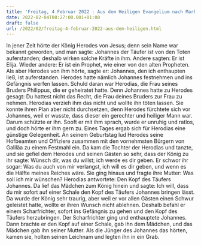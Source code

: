 ```yaml
---
title: 'Freitag, 4 Februar 2022 : Aus dem Heiligen Evangelium nach Markus - Mk 6,14-29.'
date: 2022-02-04T08:27:00.001+01:00
draft: false
url: /2022/02/freitag-4-februar-2022-aus-dem-heiligen.html
---
```


In jener Zeit hörte der König Herodes von Jesus; denn sein Name war bekannt geworden, und man sagte: Johannes der Täufer ist von den Toten auferstanden; deshalb wirken solche Kräfte in ihm. Andere sagten: Er ist Elija. Wieder andere: Er ist ein Prophet, wie einer von den alten Propheten. Als aber Herodes von ihm hörte, sagte er: Johannes, den ich enthaupten ließ, ist auferstanden. Herodes hatte nämlich Johannes festnehmen und ins Gefängnis werfen lassen. Schuld daran war Herodias, die Frau seines Bruders Philippus, die er geheiratet hatte. Denn Johannes hatte zu Herodes gesagt: Du hattest nicht das Recht, die Frau deines Bruders zur Frau zu nehmen. Herodias verzieh ihm das nicht und wollte ihn töten lassen. Sie konnte ihren Plan aber nicht durchsetzen, denn Herodes fürchtete sich vor Johannes, weil er wusste, dass dieser ein gerechter und heiliger Mann war. Darum schützte er ihn. Sooft er mit ihm sprach, wurde er unruhig und ratlos, und doch hörte er ihm gern zu. Eines Tages ergab sich für Herodias eine günstige Gelegenheit. An seinem Geburtstag lud Herodes seine Hofbeamten und Offiziere zusammen mit den vornehmsten Bürgern von Galiläa zu einem Festmahl ein. Da kam die Tochter der Herodias und tanzte, und sie gefiel dem Herodes und seinen Gästen so sehr, dass der König zu ihr sagte: Wünsch dir, was du willst; ich werde es dir geben. Er schwor ihr sogar: Was du auch von mir verlangst, ich will es dir geben, und wenn es die Hälfte meines Reiches wäre. Sie ging hinaus und fragte ihre Mutter: Was soll ich mir wünschen? Herodias antwortete: Den Kopf des Täufers Johannes. Da lief das Mädchen zum König hinein und sagte: Ich will, dass du mir sofort auf einer Schale den Kopf des Täufers Johannes bringen lässt. Da wurde der König sehr traurig, aber weil er vor allen Gästen einen Schwur geleistet hatte, wollte er ihren Wunsch nicht ablehnen. Deshalb befahl er einem Scharfrichter, sofort ins Gefängnis zu gehen und den Kopf des Täufers herzubringen. Der Scharfrichter ging und enthauptete Johannes. Dann brachte er den Kopf auf einer Schale, gab ihn dem Mädchen, und das Mädchen gab ihn seiner Mutter. Als die Jünger des Johannes das hörten, kamen sie, holten seinen Leichnam und legten ihn in ein Grab.